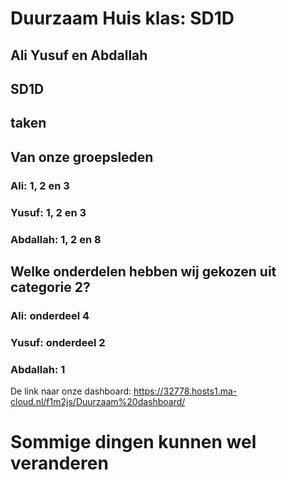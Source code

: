 # Duurzaam Huis  klas: SD1D

## Ali Yusuf en Abdallah

## SD1D

## taken
## Van onze groepsleden

### Ali: 1, 2 en 3

### Yusuf: 1, 2 en 3

### Abdallah: 1, 2 en 8

## Welke onderdelen hebben wij gekozen uit categorie 2?

### Ali: onderdeel 4

### Yusuf: onderdeel 2

### Abdallah: 1

De link naar onze dashboard: https://32778.hosts1.ma-cloud.nl/f1m2js/Duurzaam%20dashboard/

# Sommige dingen kunnen wel veranderen
